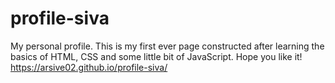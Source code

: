 # profile-siva
My personal profile.
This is my first ever page constructed after learning the basics of HTML, CSS and some little bit of JavaScript.
Hope you like it!
<br>
https://arsive02.github.io/profile-siva/
